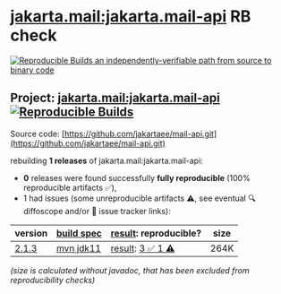 [jakarta.mail:jakarta.mail-api](https://central.sonatype.com/artifact/jakarta.mail/jakarta.mail-api/versions) RB check
=======

[![Reproducible Builds](https://reproducible-builds.org/images/logos/rb.svg) an independently-verifiable path from source to binary code](https://reproducible-builds.org/)

## Project: [jakarta.mail:jakarta.mail-api](https://central.sonatype.com/artifact/jakarta.mail/jakarta.mail-api/versions) [![Reproducible Builds](https://img.shields.io/endpoint?url=https://raw.githubusercontent.com/jvm-repo-rebuild/reproducible-central/master/content/jakarta/mail/jakarta.mail-api/badge.json)](https://github.com/jvm-repo-rebuild/reproducible-central/blob/master/content/jakarta/mail/jakarta.mail-api/README.md)

Source code: [https://github.com/jakartaee/mail-api.git](https://github.com/jakartaee/mail-api.git)

rebuilding **1 releases** of jakarta.mail:jakarta.mail-api:
- **0** releases were found successfully **fully reproducible** (100% reproducible artifacts :white_check_mark:),
- 1 had issues (some unreproducible artifacts :warning:, see eventual :mag: diffoscope and/or :memo: issue tracker links):

| version | [build spec](/BUILDSPEC.md) | [result](https://reproducible-builds.org/docs/jvm/): reproducible? | size |
| -- | --------- | ------ | -- |
| [2.1.3](https://central.sonatype.com/artifact/jakarta.mail/jakarta.mail-api/2.1.3/pom) | [mvn jdk11](jakarta.mail-api-2.1.3.buildspec) | [result](jakarta.mail-api-2.1.3.buildinfo): [3 :white_check_mark:  1 :warning:](jakarta.mail-api-2.1.3.buildcompare) | 264K |

<i>(size is calculated without javadoc, that has been excluded from reproducibility checks)</i>
